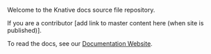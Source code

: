 Welcome to the Knative docs source file repository.

If you are a contributor [add link to master content here (when site is published)].

To read the docs, see our [Documentation Website](http://knative.dev/docs).
